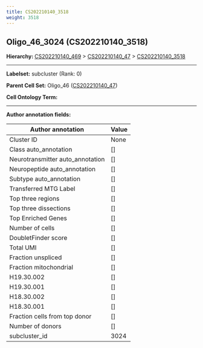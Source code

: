 ```yaml
---
title: CS202210140_3518
weight: 3518
---
```

## Oligo_46_3024 (CS202210140_3518)
<b>Hierarchy: </b>
[CS202210140_469](../CS202210140_469) >
[CS202210140_47](../CS202210140_47) >
[CS202210140_3518](../CS202210140_3518)

---


**Labelset:** subcluster (Rank: 0)

**Parent Cell Set:** Oligo_46 ([CS202210140_47](../CS202210140_47))



**Cell Ontology Term:** 

[MARKER GENES.]: #


---

[TRANSFERRED ANNOTATIONS.]: #


[AUTHOR ANNOTATION FIELDS.]: #


**Author annotation fields:**

| Author annotation | Value |
|-------------------|-------|
|Cluster ID|None|
|Class auto_annotation|[]|
|Neurotransmitter auto_annotation|[]|
|Neuropeptide auto_annotation|[]|
|Subtype auto_annotation|[]|
|Transferred MTG Label|[]|
|Top three regions|[]|
|Top three dissections|[]|
|Top Enriched Genes|[]|
|Number of cells|[]|
|DoubletFinder score|[]|
|Total UMI|[]|
|Fraction unspliced|[]|
|Fraction mitochondrial|[]|
|H19.30.002|[]|
|H19.30.001|[]|
|H18.30.002|[]|
|H18.30.001|[]|
|Fraction cells from top donor|[]|
|Number of donors|[]|
|subcluster_id|3024|
